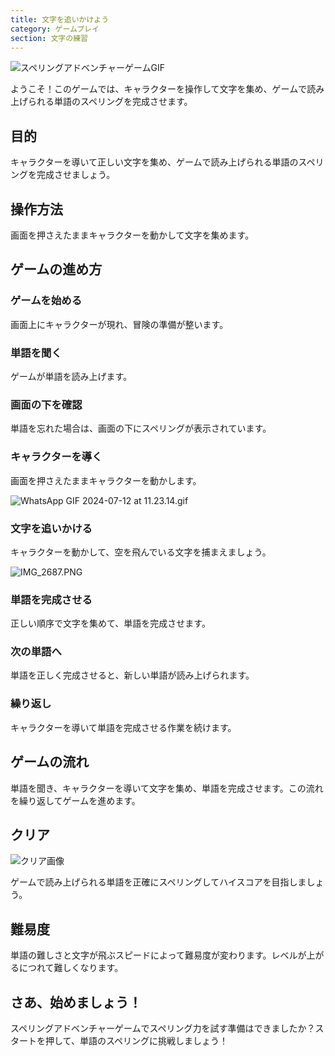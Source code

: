 ```yaml
---
title: 文字を追いかけよう
category: ゲームプレイ
section: 文字の練習
---
```

![スペリングアドベンチャーゲームGIF](https://help.studycat.com/hc/article_attachments/34964422592281)

ようこそ！このゲームでは、キャラクターを操作して文字を集め、ゲームで読み上げられる単語のスペリングを完成させます。

## 目的

キャラクターを導いて正しい文字を集め、ゲームで読み上げられる単語のスペリングを完成させましょう。

## 操作方法

画面を押さえたままキャラクターを動かして文字を集めます。

## ゲームの進め方

### ゲームを始める

画面上にキャラクターが現れ、冒険の準備が整います。

### 単語を聞く

ゲームが単語を読み上げます。

### 画面の下を確認

単語を忘れた場合は、画面の下にスペリングが表示されています。

### キャラクターを導く

画面を押さえたままキャラクターを動かします。

![WhatsApp GIF 2024-07-12 at 11.23.14.gif](https://help.studycat.com/hc/article_attachments/34964428229401)

### 文字を追いかける

キャラクターを動かして、空を飛んでいる文字を捕まえましょう。

![IMG_2687.PNG](https://help.studycat.com/hc/article_attachments/34824459449625)

### 単語を完成させる

正しい順序で文字を集めて、単語を完成させます。

### 次の単語へ

単語を正しく完成させると、新しい単語が読み上げられます。

### 繰り返し

キャラクターを導いて単語を完成させる作業を続けます。

## ゲームの流れ

単語を聞き、キャラクターを導いて文字を集め、単語を完成させます。この流れを繰り返してゲームを進めます。

## クリア

![クリア画像](https://help.studycat.com/hc/article_attachments/34964428232601)

ゲームで読み上げられる単語を正確にスペリングしてハイスコアを目指しましょう。

## 難易度

単語の難しさと文字が飛ぶスピードによって難易度が変わります。レベルが上がるにつれて難しくなります。

## さあ、始めましょう！

スペリングアドベンチャーゲームでスペリング力を試す準備はできましたか？スタートを押して、単語のスペリングに挑戦しましょう！